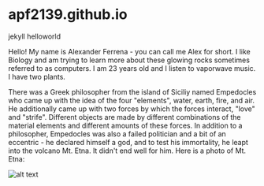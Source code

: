 # apf2139.github.io
jekyll helloworld



Hello! My name is Alexander Ferrena - you can call me Alex for short. I like Biology and am trying to learn more about these glowing rocks sometimes referred to as computers. I am 23 years old and I listen to vaporwave music. I have two plants.

There was a Greek philosopher from the island of Siciliy named Empedocles who came up with the idea of the four "elements", water, earth, fire, and air. He additionally came up with two forces by which the forces interact, "love" and "strife". Different objects are made by different combinations of the material elements and different amounts of these forces. In addition to a philosopher, Empedocles was also a failed politician and a bit of an eccentric - he declared himself a god, and to test his immortality, he leapt into the volcano Mt. Etna. It didn't end well for him. Here is a photo of Mt. Etna:

![alt text](https://upload.wikimedia.org/wikipedia/commons/thumb/1/1b/Etna_e_Rocca_Salvatesta%2C.JPG/800px-Etna_e_Rocca_Salvatesta%2C.JPG)
